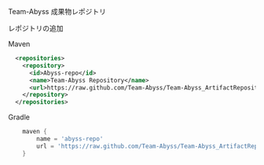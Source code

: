 Team-Abyss 成果物レポジトリ

レポジトリの追加

Maven

```xml
  <repositories>
    <repository>
      <id>Abyss-repo</id>
      <name>Team-Abyss Repository</name>
      <url>https://raw.github.com/Team-Abyss/Team-Abyss_ArtifactRepository/master</url>
    </repository>
  </repositories>
```

Gradle

```Groovy
    maven {
        name = 'abyss-repo'
        url = 'https://raw.github.com/Team-Abyss/Team-Abyss_ArtifactRepository/master'
    }
```    

